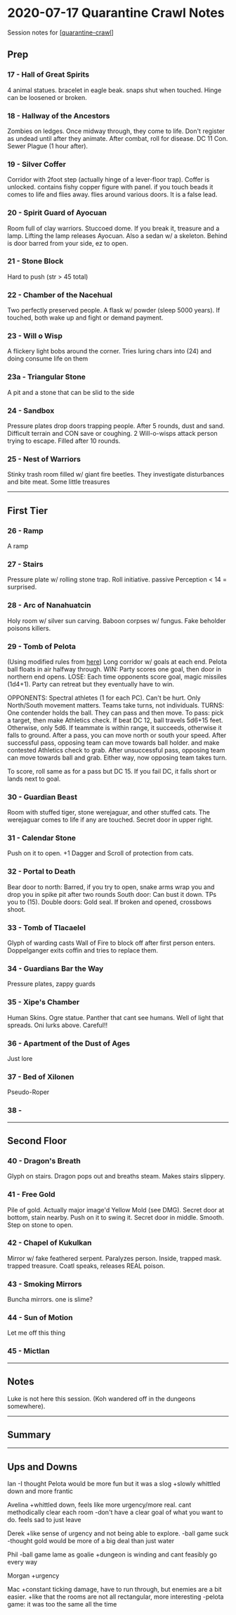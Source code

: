 # 2020-07-17 Quarantine Crawl Notes

Session notes for [[quarantine-crawl]]

## Prep

### 17 - Hall of Great Spirits

4 animal statues. bracelet in eagle beak. snaps shut when touched. Hinge can be loosened or broken.

### 18 - Hallway of the Ancestors

Zombies on ledges. Once midway through, they come to life. Don't register as undead until after they animate.
After combat, roll for disease. DC 11 Con. Sewer Plague (1 hour after).

### 19 - Silver Coffer

Corridor with 2foot step (actually hinge of a lever-floor trap). Coffer is unlocked. contains fishy copper figure with panel. if you touch beads it comes to life and flies away. flies around various doors. It is a false lead.

### 20 - Spirit Guard of Ayocuan

Room full of clay warriors. Stuccoed dome. If you break it, treasure and a lamp. Lifting the lamp releases Ayocuan. Also a sedan w/ a skeleton. Behind is door barred from your side, ez to open.

### 21 - Stone Block

Hard to push (str > 45 total)

### 22 - Chamber of the Nacehual

Two perfectly preserved people. A flask w/ powder (sleep 5000 years). If touched, both wake up and fight or demand payment.

### 23 - Will o Wisp

A flickery light bobs around the corner. Tries luring chars into (24) and doing consume life on them

### 23a - Triangular Stone

A pit and a stone that can be slid to the side

### 24 - Sandbox

Pressure plates drop doors trapping people. After 5 rounds, dust and sand. Difficult terrain and CON save or coughing. 2 Will-o-wisps attack person trying to escape. Filled after 10 rounds.

### 25 - Nest of Warriors

Stinky trash room filled w/ giant fire beetles. They investigate disturbances and bite meat. Some little treasures

---

## First Tier

### 26 - Ramp

A ramp

### 27 - Stairs

Pressure plate w/ rolling stone trap. Roll initiative. passive Perception < 14 = surprised.

### 28 - Arc of Nanahuatcin

Holy room w/ silver sun carving. Baboon corpses w/ fungus. Fake beholder poisons killers.

### 29 - Tomb of Pelota

(Using modified rules from [here](https://chaoticneutraldm.com/2020/01/31/playing-pelota-in-the-hidden-shrine-of-tamoachan/))
Long corridor w/ goals at each end. Pelota ball floats in air halfway through.
WIN: Party scores one goal, then door in northern end opens.
LOSE: Each time opponents score goal, magic missiles (1d4+1). Party can retreat but they eventually have to win.

OPPONENTS: Spectral athletes (1 for each PC). Can't be hurt.
Only North/South movement matters. Teams take turns, not individuals.
TURNS:
One contender holds the ball. They can pass and then move.
To pass: pick a target, then make Athletics check. If beat DC 12, ball travels 5d6+15 feet. Otherwise, only 5d6. If teammate is within range, it succeeds, otherwise it falls to ground.
After a pass, you can move north or south your speed.
After successful pass, opposing team can move towards ball holder. and make contested Athletics check to grab.
After unsuccessful pass, opposing team can move towards ball and grab.
Either way, now opposing team takes turn.

To score, roll same as for a pass but DC 15. If you fail DC, it falls short or lands next to goal.

### 30 - Guardian Beast

Room with stuffed tiger, stone werejaguar, and other stuffed cats. The werejaguar comes to life if any are touched. Secret door in upper right.

### 31 - Calendar Stone

Push on it to open. +1 Dagger and Scroll of protection from cats.

### 32 - Portal to Death

Bear door to north: Barred, if you try to open, snake arms wrap you and drop you in spike pit after two rounds
South door: Can bust it down. TPs you to (15).
Double doors: Gold seal. If broken and opened, crossbows shoot.

### 33 - Tomb of Tlacaelel

Glyph of warding casts Wall of Fire to block off after first person enters. Doppelganger exits coffin and tries to replace them.

### 34 - Guardians Bar the Way

Pressure plates, zappy guards

### 35 - Xipe's Chamber

Human Skins. Ogre statue. Panther that cant see humans. Well of light that spreads.
Oni lurks above. Careful!!

### 36 - Apartment of the Dust of Ages

Just lore

### 37 - Bed of Xilonen

Pseudo-Roper

### 38 -

---

## Second Floor

### 40 - Dragon's Breath

Glyph on stairs. Dragon pops out and breaths steam. Makes stairs slippery.

### 41 - Free Gold

Pile of gold. Actually major image'd Yellow Mold (see DMG).
Secret door at bottom, stain nearby. Push on it to swing it.
Secret door in middle. Smooth. Step on stone to open.

### 42 - Chapel of Kukulkan

Mirror w/ fake feathered serpent. Paralyzes person.
Inside, trapped mask. trapped treasure. Coatl speaks, releases REAL poison.

### 43 - Smoking Mirrors

Buncha mirrors. one is slime?

### 44 - Sun of Motion

Let me off this thing

### 45 - Mictlan

---

## Notes

Luke is not here this session. (Koh wandered off in the dungeons somewhere).

---

## Summary

---

## Ups and Downs

Ian
-I thought Pelota would be more fun but it was a slog
+slowly whittled down and more frantic

Avelina
+whittled down, feels like more urgency/more real. cant methodically clear each room
-don't have a clear goal of what you want to do. feels sad to just leave

Derek
+like sense of urgency and not being able to explore.
-ball game suck
-thought gold would be more of a big deal than just water

Phil
-ball game lame as goalie
+dungeon is winding and cant feasibly go every way

Morgan
+urgency

Mac
+constant ticking damage, have to run through, but enemies are a bit easier.
+like that the rooms are not all rectangular, more interesting
-pelota game: it was too the same all the time

[//begin]: # "Autogenerated link references for markdown compatibility"
[quarantine-crawl]: ../quarantine-crawl "Quarantine Crawl"
[//end]: # "Autogenerated link references"
